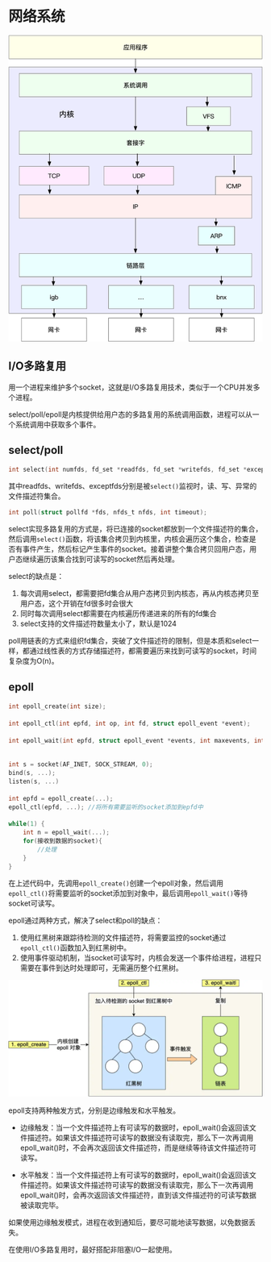 # 网络系统

![网络栈](../../images/kernel/network-arch.webp)

## I/O多路复用

用一个进程来维护多个socket，这就是I/O多路复用技术，类似于一个CPU并发多个进程。

select/poll/epoll是内核提供给用户态的多路复用的系统调用函数，进程可以从一个系统调用中获取多个事件。

## select/poll

```C
int select(int numfds, fd_set *readfds, fd_set *writefds, fd_set *exceptfds, struct timeval *timeout);
```

其中readfds、writefds、exceptfds分别是被`select()`监视时，读、写、异常的文件描述符集合。

```C
int poll(struct pollfd *fds, nfds_t nfds, int timeout);
```

select实现多路复用的方式是，将已连接的socket都放到一个文件描述符的集合，然后调用`select()`函数，将该集合拷贝到内核里，内核会遍历这个集合，检查是否有事件产生，然后标记产生事件的socket。接着讲整个集合拷贝回用户态，用户态继续遍历该集合找到可读写的socket然后再处理。

select的缺点是：

1. 每次调用select，都需要把fd集合从用户态拷贝到内核态，再从内核态拷贝至用户态，这个开销在fd很多时会很大
2. 同时每次调用select都需要在内核遍历传递进来的所有的fd集合
3. select支持的文件描述符数量太小了，默认是1024

poll用链表的方式来组织fd集合，突破了文件描述符的限制，但是本质和select一样，都通过线性表的方式存储描述符，都需要遍历来找到可读写的socket，时间复杂度为O(n)。

## epoll

```C title="epoll的函数接口"
int epoll_create(int size);

int epoll_ctl(int epfd, int op, int fd, struct epoll_event *event);

int epoll_wait(int epfd, struct epoll_event *events, int maxevents, int timeout);
```

```C title="epoll的用法"

int s = socket(AF_INET, SOCK_STREAM, 0);
bind(s, ...);
listen(s, ...)

int epfd = epoll_create(...);
epoll_ctl(epfd, ...); //将所有需要监听的socket添加到epfd中

while(1) {
    int n = epoll_wait(...);
    for(接收到数据的socket){
        //处理
    }
}
```

在上述代码中，先调用`epoll_create()`创建一个epoll对象，然后调用`epoll_ctl()`将需要监听的socket添加到对象中，最后调用`epoll_wait()`等待socket可读写。

epoll通过两种方式，解决了select和poll的缺点：

1. 使用红黑树来跟踪待检测的文件描述符，将需要监控的socket通过`epoll_ctl()`函数加入到红黑树中。
2. 使用事件驱动机制，当socket可读写时，内核会发送一个事件给进程，进程只需要在事件到达时处理即可，无需遍历整个红黑树。

![epoll示意图](../../images/kernel/epoll.webp)

epoll支持两种触发方式，分别是边缘触发和水平触发。

- 边缘触发：当一个文件描述符上有可读写的数据时，epoll_wait()会返回该文件描述符。如果该文件描述符可读写的数据没有读取完，那么下一次再调用epoll_wait()时，不会再次返回该文件描述符，而是继续等待该文件描述符可读写。

- 水平触发：当一个文件描述符上有可读写的数据时，epoll_wait()会返回该文件描述符。如果该文件描述符可读写的数据没有读取完，那么下一次再调用epoll_wait()时，会再次返回该文件描述符，直到该文件描述符的可读写数据被读取完毕。

如果使用边缘触发模式，进程在收到通知后，要尽可能地读写数据，以免数据丢失。

在使用I/O多路复用时，最好搭配非阻塞I/O一起使用。

